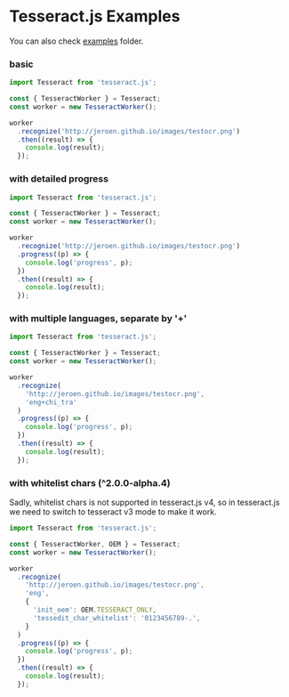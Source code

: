 # Tesseract.js Examples

You can also check [examples](../examples) folder.

### basic

```javascript
import Tesseract from 'tesseract.js';

const { TesseractWorker } = Tesseract;
const worker = new TesseractWorker();

worker
  .recognize('http://jeroen.github.io/images/testocr.png')
  .then((result) => {
    console.log(result);
  });
```

### with detailed progress 

```javascript
import Tesseract from 'tesseract.js';

const { TesseractWorker } = Tesseract;
const worker = new TesseractWorker();

worker
  .recognize('http://jeroen.github.io/images/testocr.png')
  .progress((p) => {
    console.log('progress', p);
  })
  .then((result) => {
    console.log(result);
  });
```

### with multiple languages, separate by '+'

```javascript
import Tesseract from 'tesseract.js';

const { TesseractWorker } = Tesseract;
const worker = new TesseractWorker();

worker
  .recognize(
    'http://jeroen.github.io/images/testocr.png',
    'eng+chi_tra'
  )
  .progress((p) => {
    console.log('progress', p);
  })
  .then((result) => {
    console.log(result);
  });
```

### with whitelist chars (^2.0.0-alpha.4)

Sadly, whitelist chars is not supported in tesseract.js v4, so in tesseract.js we need to switch to tesseract v3 mode to make it work.

```javascript
import Tesseract from 'tesseract.js';

const { TesseractWorker, OEM } = Tesseract;
const worker = new TesseractWorker();

worker
  .recognize(
    'http://jeroen.github.io/images/testocr.png',
    'eng',
    {
      'init_oem': OEM.TESSERACT_ONLY,
      'tessedit_char_whitelist': '0123456789-.',
    }
  )
  .progress((p) => {
    console.log('progress', p);
  })
  .then((result) => {
    console.log(result);
  });
```
